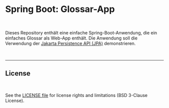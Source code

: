 # Spring Boot: Glossar-App #

<br>

Dieses Repository enthält eine einfache Spring-Boot-Anwendung, die ein einfaches Glossar als Web-App enthält.
Die Anwendung soll die Verwendung der [Jakarta Persistence API (JPA)](https://de.wikipedia.org/wiki/Jakarta_Persistence_API) 
demonstrieren.

<br>

----

## License ##

<br>

See the [LICENSE file](LICENSE.md) for license rights and limitations (BSD 3-Clause License).

<br>